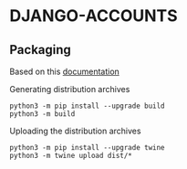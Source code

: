 # DJANGO-ACCOUNTS

## Packaging

Based on this [documentation](https://packaging.python.org/en/latest/tutorials/packaging-projects/)


Generating distribution archives

    python3 -m pip install --upgrade build
    python3 -m build

Uploading the distribution archives

    python3 -m pip install --upgrade twine
    python3 -m twine upload dist/*
